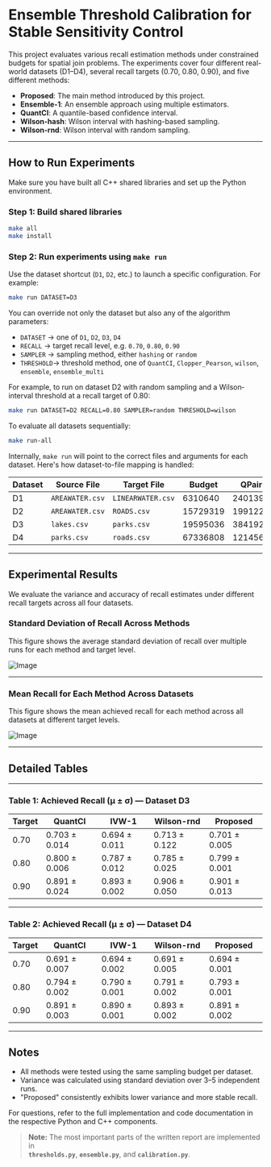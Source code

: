 
# Ensemble Threshold Calibration for Stable Sensitivity Control

This project evaluates various recall estimation methods under constrained budgets for spatial join problems. The experiments cover four different real-world datasets (D1–D4), several recall targets (0.70, 0.80, 0.90), and five different methods:

- **Proposed**: The main method introduced by this project.
- **Ensemble-1**: An ensemble approach using multiple estimators.
- **QuantCI**: A quantile-based confidence interval.
- **Wilson-hash**: Wilson interval with hashing-based sampling.
- **Wilson-rnd**: Wilson interval with random sampling.

---

## How to Run Experiments

Make sure you have built all C++ shared libraries and set up the Python environment.

### Step 1: Build shared libraries
```bash
make all
make install
```

### Step 2: Run experiments using `make run`
Use the dataset shortcut (`D1`, `D2`, etc.) to launch a specific configuration. For example:
```bash
make run DATASET=D3
```

You can override not only the dataset but also any of the algorithm parameters:

- `DATASET`  → one of `D1`, `D2`, `D3`, `D4`  
- `RECALL`   → target recall level, e.g. `0.70`, `0.80`, `0.90`  
- `SAMPLER`  → sampling method, either `hashing` or `random`  
- `THRESHOLD`→ threshold method, one of `QuantCI`, `Clopper_Pearson`, `wilson`, `ensemble`, `ensemble_multi`  

For example, to run on dataset D2 with random sampling and a Wilson‐interval threshold at a recall target of 0.80:

```bash
make run DATASET=D2 RECALL=0.80 SAMPLER=random THRESHOLD=wilson
```


To evaluate all datasets sequentially:
```bash
make run-all
```

Internally, `make run` will point to the correct files and arguments for each dataset. Here's how dataset-to-file mapping is handled:

| Dataset | Source File      | Target File      | Budget   | QPairs   |
|---------|------------------|------------------|----------|----------|
| D1      | `AREAWATER.csv`  | `LINEARWATER.csv`| 6310640  | 2401396  |
| D2      | `AREAWATER.csv`  | `ROADS.csv`      | 15729319 | 199122   |
| D3      | `lakes.csv`      | `parks.csv`      | 19595036 | 3841922  |
| D4      | `parks.csv`      | `roads.csv`      | 67336808 |12145630  |

---

## Experimental Results

We evaluate the variance and accuracy of recall estimates under different recall targets across all four datasets.

### Standard Deviation of Recall Across Methods
This figure shows the average standard deviation of recall over multiple runs for each method and target level.


![Image](https://github.com/user-attachments/assets/e8b9bd72-bf73-4f23-93e4-2c6aac611094)

---

###  Mean Recall for Each Method Across Datasets
This figure shows the mean achieved recall for each method across all datasets at different target levels.

![Image](https://github.com/user-attachments/assets/5f064baa-f4d6-48fb-84ab-91f28b62d290)

---

## Detailed Tables


---

### Table 1: Achieved Recall (μ ± σ) — Dataset D3

| Target | QuantCI         | IVW-1          | Wilson-rnd      | Proposed        |
|--------|------------------|----------------|------------------|------------------|
| 0.70   | 0.703 ± 0.014    | 0.694 ± 0.011  | 0.713 ± 0.122    | 0.701 ± 0.005    |
| 0.80   | 0.800 ± 0.006    | 0.787 ± 0.012  | 0.785 ± 0.025    | 0.799 ± 0.001    |
| 0.90   | 0.891 ± 0.024    | 0.893 ± 0.002  | 0.906 ± 0.050    | 0.901 ± 0.013    |

---

### Table 2: Achieved Recall (μ ± σ) — Dataset D4

| Target | QuantCI         | IVW-1          | Wilson-rnd      | Proposed        |
|--------|------------------|----------------|------------------|------------------|
| 0.70   | 0.691 ± 0.007    | 0.694 ± 0.002  | 0.691 ± 0.005    | 0.694 ± 0.001    |
| 0.80   | 0.794 ± 0.002    | 0.790 ± 0.001  | 0.791 ± 0.002    | 0.793 ± 0.001    |
| 0.90   | 0.891 ± 0.003    | 0.890 ± 0.001  | 0.893 ± 0.002    | 0.891 ± 0.002    |

---

## Notes

- All methods were tested using the same sampling budget per dataset.
- Variance was calculated using standard deviation over 3–5 independent runs.
- "Proposed" consistently exhibits lower variance and more stable recall.

For questions, refer to the full implementation and code documentation in the respective Python and C++ components.
> **Note:** The most important parts of the written report are implemented in  
> **`thresholds.py`**, **`ensemble.py`**, and **`calibration.py`**.


